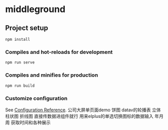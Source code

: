 # middleground

## Project setup
```
npm install
```

### Compiles and hot-reloads for development
```
npm run serve
```

### Compiles and minifies for production
```
npm run build
```

### Customize configuration
See [Configuration Reference](https://cli.vuejs.org/config/).
公司大屏单页面demo  饼图 datav的轮播表 立体柱状图 折线图 直接传数据进组件就行 用来elplus的单选切换图标的数据输入 年月周   获取时间和各种展示
